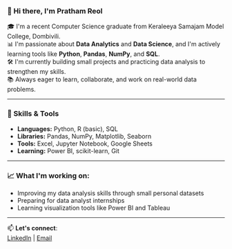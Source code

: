 ### 👋 Hi there, I'm Pratham Reol

🎓 I'm a recent Computer Science graduate from Keraleeya Samajam Model College, Dombivili.  
📊 I'm passionate about **Data Analytics** and **Data Science**, and I'm actively learning tools like **Python**, **Pandas**, **NumPy**, and **SQL**.  
🛠️ I'm currently building small projects and practicing data analysis to strengthen my skills.  
📚 Always eager to learn, collaborate, and work on real-world data problems.  

---

### 🔧 Skills & Tools
- **Languages:** Python, R (basic), SQL  
- **Libraries:** Pandas, NumPy, Matplotlib, Seaborn  
- **Tools:** Excel, Jupyter Notebook, Google Sheets  
- **Learning:** Power BI, scikit-learn, Git  

---

### 📈 What I'm working on:
- Improving my data analysis skills through small personal datasets  
- Preparing for data analyst internships  
- Learning visualization tools like Power BI and Tableau  

---

📫 **Let's connect**:  
[LinkedIn](https://www.linkedin.com/in/prathamesh-kedar-7365a0303) | [Email](kedarprathamesh768@gmail.com)

